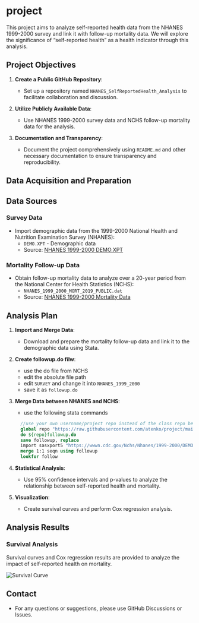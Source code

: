 # project

This project aims to analyze self-reported health data from the NHANES 1999-2000 survey and link it with follow-up mortality data. We will explore the significance of “self-reported health” as a health indicator through this analysis.

## Project Objectives

1. **Create a Public GitHub Repository**:
   - Set up a repository named `NHANES_SelfReportedHealth_Analysis` to facilitate collaboration and discussion.

2. **Utilize Publicly Available Data**:
   - Use NHANES 1999-2000 survey data and NCHS follow-up mortality data for the analysis.

3. **Documentation and Transparency**:
   - Document the project comprehensively using `README.md` and other necessary documentation to ensure transparency and reproducibility.

## Data Acquisition and Preparation

## Data Sources

### Survey Data

- Import demographic data from the 1999-2000 National Health and Nutrition Examination Survey (NHANES):
  - `DEMO.XPT` - Demographic data
  - Source: [NHANES 1999-2000 DEMO.XPT](https://wwwn.cdc.gov/Nchs/Nhanes/1999-2000/DEMO.XPT)

### Mortality Follow-up Data

- Obtain follow-up mortality data to analyze over a 20-year period from the National Center for Health Statistics (NCHS):
  - `NHANES_1999_2000_MORT_2019_PUBLIC.dat`
  - Source: [NHANES 1999-2000 Mortality Data](https://ftp.cdc.gov/pub/health_statistics/nchs/datalinkage/linked_mortality/NHANES_1999_2000_MORT_2019_PUBLIC.dat)

## Analysis Plan

1. **Import and Merge Data**:
   - Download and prepare the mortality follow-up data and link it to the demographic data using Stata.

2. **Create followup.do filw**:
    - use the do file from NCHS
    - edit the absolute file path
    - edit ```SURVEY``` and change it into ```NHANES_1999_2000```
    - save it as ```followup.do```
      
3. **Merge Data between NHANES and NCHS**:
    - use the following stata commands
    ```stata
      //use your own username/project repo instead of the class repo below
      global repo "https://raw.githubusercontent.com/atenko/project/main/"
      do ${repo}followup.do
      save followup, replace 
      import sasxport5 "https://wwwn.cdc.gov/Nchs/Nhanes/1999-2000/DEMO.XPT", clear
      merge 1:1 seqn using followup
      lookfor follow
    ```

4. **Statistical Analysis**:
   - Use 95% confidence intervals and p-values to analyze the relationship between self-reported health and mortality.

5. **Visualization**:
   - Create survival curves and perform Cox regression analysis.

## Analysis Results

### Survival Analysis

Survival curves and Cox regression results are provided to analyze the impact of self-reported health on mortality.

![Survival Curve](path/to/survival_curve.png)

## Contact

- For any questions or suggestions, please use GitHub Discussions or Issues.

